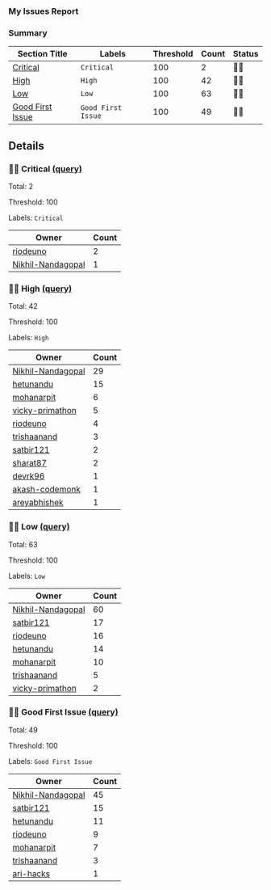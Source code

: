 ### My Issues Report
### Summary
| Section Title | Labels | Threshold | Count | Status |
| -- | -- | -- | -- | -- |
| [Critical](#-Critical-query) | `Critical` | 100 | 2 | 💚🥳 |
| [High](#-High-query) | `High` | 100 | 42 | 💚🥳 |
| [Low](#-Low-query) | `Low` | 100 | 63 | 💚🥳 |
| [Good First Issue](#-Good-First-Issue-query) | `Good First Issue` | 100 | 49 | 💚🥳 |
## Details
### 💚🥳 Critical [(query)](https://github.com/appsmithorg/appsmith/issues?q=is%3Aissue+is%3Aopen+label%3ACritical)
Total: 2

Threshold: 100

Labels: `Critical`

| Owner | Count |
| -- | -- |
| [riodeuno](https://github.com/appsmithorg/appsmith/issues?q=is%3Aissue+is%3Aopen+label%3ACritical+assignee%3Ariodeuno) | 2 |
| [Nikhil-Nandagopal](https://github.com/appsmithorg/appsmith/issues?q=is%3Aissue+is%3Aopen+label%3ACritical+assignee%3ANikhil-Nandagopal) | 1 |
### 💚🥳 High [(query)](https://github.com/appsmithorg/appsmith/issues?q=is%3Aissue+is%3Aopen+label%3AHigh)
Total: 42

Threshold: 100

Labels: `High`

| Owner | Count |
| -- | -- |
| [Nikhil-Nandagopal](https://github.com/appsmithorg/appsmith/issues?q=is%3Aissue+is%3Aopen+label%3AHigh+assignee%3ANikhil-Nandagopal) | 29 |
| [hetunandu](https://github.com/appsmithorg/appsmith/issues?q=is%3Aissue+is%3Aopen+label%3AHigh+assignee%3Ahetunandu) | 15 |
| [mohanarpit](https://github.com/appsmithorg/appsmith/issues?q=is%3Aissue+is%3Aopen+label%3AHigh+assignee%3Amohanarpit) | 6 |
| [vicky-primathon](https://github.com/appsmithorg/appsmith/issues?q=is%3Aissue+is%3Aopen+label%3AHigh+assignee%3Avicky-primathon) | 5 |
| [riodeuno](https://github.com/appsmithorg/appsmith/issues?q=is%3Aissue+is%3Aopen+label%3AHigh+assignee%3Ariodeuno) | 4 |
| [trishaanand](https://github.com/appsmithorg/appsmith/issues?q=is%3Aissue+is%3Aopen+label%3AHigh+assignee%3Atrishaanand) | 3 |
| [satbir121](https://github.com/appsmithorg/appsmith/issues?q=is%3Aissue+is%3Aopen+label%3AHigh+assignee%3Asatbir121) | 2 |
| [sharat87](https://github.com/appsmithorg/appsmith/issues?q=is%3Aissue+is%3Aopen+label%3AHigh+assignee%3Asharat87) | 2 |
| [devrk96](https://github.com/appsmithorg/appsmith/issues?q=is%3Aissue+is%3Aopen+label%3AHigh+assignee%3Adevrk96) | 1 |
| [akash-codemonk](https://github.com/appsmithorg/appsmith/issues?q=is%3Aissue+is%3Aopen+label%3AHigh+assignee%3Aakash-codemonk) | 1 |
| [areyabhishek](https://github.com/appsmithorg/appsmith/issues?q=is%3Aissue+is%3Aopen+label%3AHigh+assignee%3Aareyabhishek) | 1 |
### 💚🥳 Low [(query)](https://github.com/appsmithorg/appsmith/issues?q=is%3Aissue+is%3Aopen+label%3ALow)
Total: 63

Threshold: 100

Labels: `Low`

| Owner | Count |
| -- | -- |
| [Nikhil-Nandagopal](https://github.com/appsmithorg/appsmith/issues?q=is%3Aissue+is%3Aopen+label%3ALow+assignee%3ANikhil-Nandagopal) | 60 |
| [satbir121](https://github.com/appsmithorg/appsmith/issues?q=is%3Aissue+is%3Aopen+label%3ALow+assignee%3Asatbir121) | 17 |
| [riodeuno](https://github.com/appsmithorg/appsmith/issues?q=is%3Aissue+is%3Aopen+label%3ALow+assignee%3Ariodeuno) | 16 |
| [hetunandu](https://github.com/appsmithorg/appsmith/issues?q=is%3Aissue+is%3Aopen+label%3ALow+assignee%3Ahetunandu) | 14 |
| [mohanarpit](https://github.com/appsmithorg/appsmith/issues?q=is%3Aissue+is%3Aopen+label%3ALow+assignee%3Amohanarpit) | 10 |
| [trishaanand](https://github.com/appsmithorg/appsmith/issues?q=is%3Aissue+is%3Aopen+label%3ALow+assignee%3Atrishaanand) | 5 |
| [vicky-primathon](https://github.com/appsmithorg/appsmith/issues?q=is%3Aissue+is%3Aopen+label%3ALow+assignee%3Avicky-primathon) | 2 |
### 💚🥳 Good First Issue [(query)](https://github.com/appsmithorg/appsmith/issues?q=is%3Aissue+is%3Aopen+label%3A%22Good%20First%20Issue%22)
Total: 49

Threshold: 100

Labels: `Good First Issue`

| Owner | Count |
| -- | -- |
| [Nikhil-Nandagopal](https://github.com/appsmithorg/appsmith/issues?q=is%3Aissue+is%3Aopen+label%3A%22Good%20First%20Issue%22+assignee%3ANikhil-Nandagopal) | 45 |
| [satbir121](https://github.com/appsmithorg/appsmith/issues?q=is%3Aissue+is%3Aopen+label%3A%22Good%20First%20Issue%22+assignee%3Asatbir121) | 15 |
| [hetunandu](https://github.com/appsmithorg/appsmith/issues?q=is%3Aissue+is%3Aopen+label%3A%22Good%20First%20Issue%22+assignee%3Ahetunandu) | 11 |
| [riodeuno](https://github.com/appsmithorg/appsmith/issues?q=is%3Aissue+is%3Aopen+label%3A%22Good%20First%20Issue%22+assignee%3Ariodeuno) | 9 |
| [mohanarpit](https://github.com/appsmithorg/appsmith/issues?q=is%3Aissue+is%3Aopen+label%3A%22Good%20First%20Issue%22+assignee%3Amohanarpit) | 7 |
| [trishaanand](https://github.com/appsmithorg/appsmith/issues?q=is%3Aissue+is%3Aopen+label%3A%22Good%20First%20Issue%22+assignee%3Atrishaanand) | 3 |
| [ari-hacks](https://github.com/appsmithorg/appsmith/issues?q=is%3Aissue+is%3Aopen+label%3A%22Good%20First%20Issue%22+assignee%3Aari-hacks) | 1 |